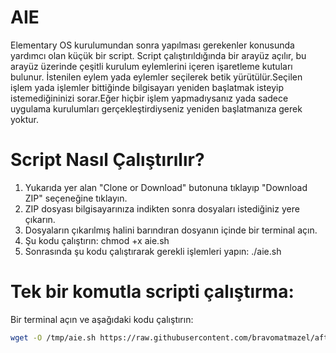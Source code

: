 # AIE

Elementary OS kurulumundan sonra yapılması gerekenler konusunda yardımcı olan küçük bir script.
Script çalıştırıldığında bir arayüz açılır, bu arayüz üzerinde çeşitli kurulum eylemlerini içeren işaretleme kutuları bulunur.
İstenilen eylem yada eylemler seçilerek betik yürütülür.Seçilen işlem yada işlemler bittiğinde bilgisayarı yeniden başlatmak isteyip istemediğininizi sorar.Eğer hiçbir işlem yapmadıysanız yada sadece uygulama kurulumları gerçekleştirdiyseniz yeniden başlatmanıza gerek yoktur.

# Script Nasıl Çalıştırılır?

1) Yukarıda yer alan "Clone or Download" butonuna tıklayıp "Download ZIP" seçeneğine tıklayın.
2) ZIP dosyası bilgisayarınıza indikten sonra dosyaları istediğiniz yere çıkarın.
3) Dosyaların çıkarılmış halini barındıran dosyanın içinde bir terminal açın.
4) Şu kodu çalıştırın: chmod +x aie.sh
5) Sonrasında şu kodu çalıştırarak gerekli işlemleri yapın: ./aie.sh

# Tek bir komutla scripti çalıştırma:

Bir terminal açın ve aşağıdaki kodu çalıştırın:
```bash
wget -O /tmp/aie.sh https://raw.githubusercontent.com/bravomatmazel/afterinstallelementary/master/aie.sh && chmod +x /tmp/aie.sh && /tmp/aie.sh
```
